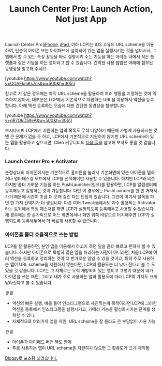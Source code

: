 ﻿---
title: 'Launch Center Pro: Launch Action, Not just App'
categories:
  - apps
tags:
  - ipad
  - iphone
  - launch-center-pro
  - lcp
  - 스마트폰
  - 앱
  - 어플
pubDate: 2014-01-31
description: 기본 설명을 입력하세요
---

Launch Center Pro([iPhone](https://itunes.apple.com/us/app/launch-center-pro/id532016360?mt=8), [iPad](https://itunes.apple.com/us/app/launch-center-pro-for-ipad/id799664902?mt=8), 이하 LCP)는 iOS 고유의 URL scheme을 이용하여, 단순히 아이폰 또는 아이패드에 설치되어 있는 앱을 실행시키는 것을 넘어서서, 그 앱에서 할 수 있는 특정 활동을 바로 실행시켜 주는 기능을 하는 아이폰 내에서 작은 플랫폼과 같은 기능을 하는 앱이라고 할 수 있습니다. 간략한 사용 밥법은 아래에 첨부된 동영상을 참고해 주세요.

\[youtube https://www.youtube.com/watch?v=OOAEkmKs7cs&w=500&h=305\]

참고로 저 같은 경우에는 아직 URL scheme을 활용하여 여러 행동을 지정하는 것에 익숙하지 않아서, 대부분은 LCP에서 기본적으로 지원하는 URL을 이용해서 액션을 등록합니다. 아래 액션 등록하는 모습에 대한 간단한 동영상을 첨부합니다.

\[youtube https://www.youtube.com/watch?v=qR7OkD5lfeA&w=500&h=305\]

보시다시피 LCP에서 지원하는 앱의 목록도 무척 다양하기 때문에 가볍게 사용하시는 것엔 큰 문제가 없을 듯 하고, LCP에서 기본적으로 지원하지 않지만 URL scheme이 있는 앱을 활용하고 싶으시면, Clien 커뮤니티의 [다음 글](http://www.clien.net/cs2/bbs/board.php?bo_table=cm_iphonien&wr_id=1117672)을 참고해 보셔도 좋을 것 같습니다.

### Launch Center Pro + Activator

순정상태의 아이폰에서는 기본적으로 홈버튼을 눌러서 기본화면에 있는 아이콘을 탭하거나 멀티태스킹 모드에서 LCP를 선택해야만 사용할 수 있습니다. 하지만 LCP와 비슷하지만 좀더 가벼운 기능을 하는 PushLauncher(링크)를 활용하면, LCP를 알림센터에 등록해두고 실행하는 것이 가능합니다. 다만 이 경우에는 PushLauncer를 한 번 거쳐서 가기 때문에 시간이 조금 더 오래 걸린 다는 단점이 있습니다. 그런데 여기서 탈옥을 하면 한 가지 선택지가 더 생깁니다. 다른 여러 Tweak들에서도 자주 활용되는 Activator라는 트윅에서 특정 제스쳐를 하면 LCP가 실행되도록 등록해두고 사용할 수 있습니다. 제 경우에는 한 손가락으로 어느 화면에서나 화면 위쪽 바깥으로 터치해주면 LCP가 실행되도록 등록해두어서 더 빠르게 사용할 수 있습니다.

### 아이폰을 좀더 효율적으로 쓰는 방법

LCP를 잘 활용하면, 분명 앱을 이용해서 하고자 하던 일을 좀더 빠르고 편하게 할 수 있습니다. 하지만 아이폰으로 특별히 많은 일을 처리하는 사람이 아니라면, 처음 LCP에 여러 액션을 등록하고 정리하는 것이 더 번거로운 일일 수 있을 것이고, 특히 주로 사용하는 앱이 URL scheme을 지원하지 않는다면, LCP의 활용도는 더 낮아 진다고 볼 수 도 있을 것 같습니다. LCP는 그 자체로는 무척 개방되어 있는 앱이고 그렇기 때문에 내가 아이폰을 쓰는 패턴, 그리고 내가 주로 사용하는 앱과 활용도에 따라 LCP의 가치도 크게 달라진다고 볼 수 있습니다.

_장점_

- 액션의 빠른 실행, 예를 들어 인스타그램으로 사진찍는게 목적이라면 LCP에 그러한 액션을 등록해서 인스타그램을 실행시키고, 카메라 기능을 활성화시키는 단계를 생략할 수 있다.
- 자체적으로 여러가지 앱을 지원, URL scheme을 잘 몰라도 큰 부담없이 사용 가능

_단점_

- 아이폰과 아이패드 버전 별도 판매
- 주로 사용하는 앱이 URL scheme을 지원하지 않으면 그 활용도가 크게 제약됨

[Blogsy로 포스팅 되었습니다.](http://blogsyapp.com)


